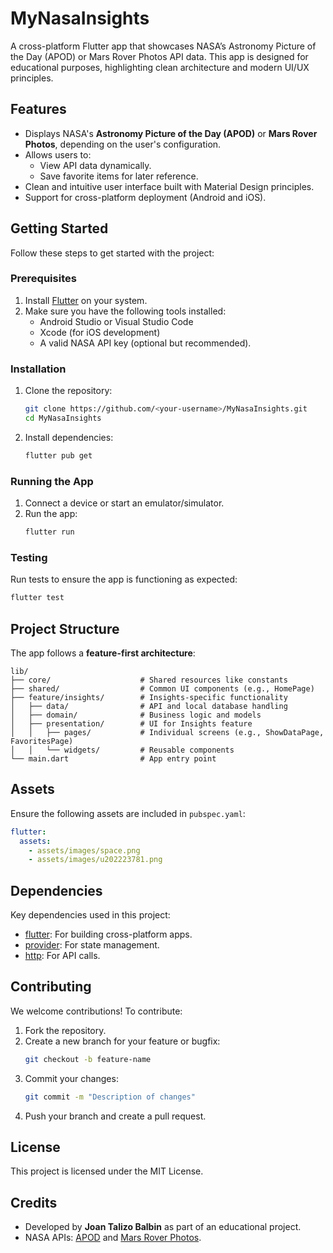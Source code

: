 # MyNasaInsights

A cross-platform Flutter app that showcases NASA’s Astronomy Picture of the Day (APOD) or Mars Rover Photos API data. This app is designed for educational purposes, highlighting clean architecture and modern UI/UX principles.

## Features
- Displays NASA's **Astronomy Picture of the Day (APOD)** or **Mars Rover Photos**, depending on the user's configuration.
- Allows users to:
    - View API data dynamically.
    - Save favorite items for later reference.
- Clean and intuitive user interface built with Material Design principles.
- Support for cross-platform deployment (Android and iOS).

## Getting Started

Follow these steps to get started with the project:

### Prerequisites
1. Install [Flutter](https://flutter.dev/docs/get-started/install) on your system.
2. Make sure you have the following tools installed:
    - Android Studio or Visual Studio Code
    - Xcode (for iOS development)
    - A valid NASA API key (optional but recommended).

### Installation
1. Clone the repository:
   ```bash
   git clone https://github.com/<your-username>/MyNasaInsights.git
   cd MyNasaInsights
   ```
2. Install dependencies:
   ```bash
   flutter pub get
   ```

### Running the App
1. Connect a device or start an emulator/simulator.
2. Run the app:
   ```bash
   flutter run
   ```

### Testing
Run tests to ensure the app is functioning as expected:
```bash
flutter test
```

## Project Structure
The app follows a **feature-first architecture**:
```
lib/
├── core/                    # Shared resources like constants
├── shared/                  # Common UI components (e.g., HomePage)
├── feature/insights/        # Insights-specific functionality
│   ├── data/                # API and local database handling
│   ├── domain/              # Business logic and models
│   ├── presentation/        # UI for Insights feature
│   │   ├── pages/           # Individual screens (e.g., ShowDataPage, FavoritesPage)
│   │   └── widgets/         # Reusable components
└── main.dart                # App entry point
```

## Assets
Ensure the following assets are included in `pubspec.yaml`:
```yaml
flutter:
  assets:
    - assets/images/space.png
    - assets/images/u202223781.png
```

## Dependencies
Key dependencies used in this project:
- [flutter](https://flutter.dev): For building cross-platform apps.
- [provider](https://pub.dev/packages/provider): For state management.
- [http](https://pub.dev/packages/http): For API calls.

## Contributing
We welcome contributions! To contribute:
1. Fork the repository.
2. Create a new branch for your feature or bugfix:
   ```bash
   git checkout -b feature-name
   ```
3. Commit your changes:
   ```bash
   git commit -m "Description of changes"
   ```
4. Push your branch and create a pull request.

## License
This project is licensed under the MIT License.

## Credits
- Developed by **Joan Talizo Balbin** as part of an educational project.
- NASA APIs: [APOD](https://api.nasa.gov/) and [Mars Rover Photos](https://api.nasa.gov/).
